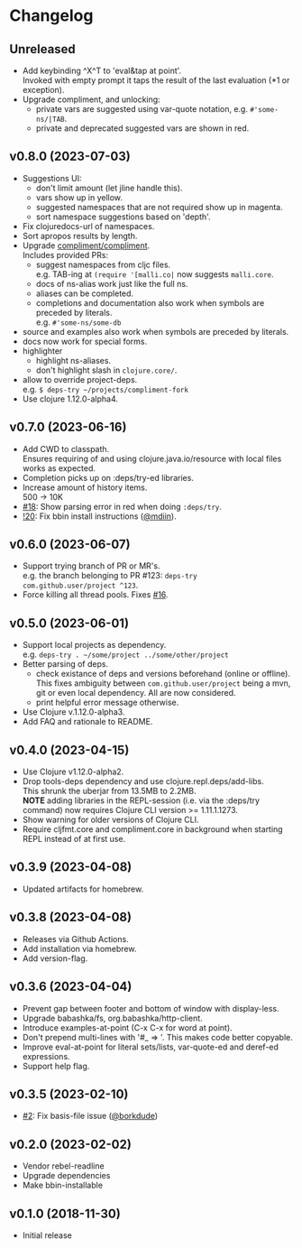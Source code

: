 # Changelog

## Unreleased

- Add keybinding ^X^T to 'eval&tap at point'.  
  Invoked with empty prompt it taps the result of the last evaluation (*1 or exception).  
- Upgrade compliment, and unlocking:  
  - private vars are suggested using var-quote notation, e.g. `#'some-ns/|TAB`.  
  - private and deprecated suggested vars are shown in red.  

## v0.8.0 (2023-07-03)

- Suggestions UI:
  - don't limit amount (let jline handle this).  
  - vars show up in yellow.  
  - suggested namespaces that are not required show up in magenta.  
  - sort namespace suggestions based on 'depth'.  
- Fix clojuredocs-url of namespaces.  
- Sort apropos results by length.  
- Upgrade [compliment/compliment](https://github.com/alexander-yakushev/compliment).  
  Includes provided PRs:
  - suggest namespaces from cljc files.  
    e.g. TAB-ing at `(require '[malli.co|` now suggests `malli.core`.  
  - docs of ns-alias work just like the full ns.  
  - aliases can be completed.  
  - completions and documentation also work when symbols are preceded by literals.  
    e.g. `#'some-ns/some-db`
- source and examples also work when symbols are preceded by literals.  
- docs now work for special forms.  
- highlighter
  - highlight ns-aliases.  
  - don't highlight slash in `clojure.core/`.  
- allow to override project-deps.  
  e.g. `$ deps-try ~/projects/compliment-fork`
- Use clojure 1.12.0-alpha4.  

## v0.7.0 (2023-06-16)

- Add CWD to classpath.  
  Ensures requiring of and using clojure.java.io/resource with local files works as expected.
- Completion picks up on :deps/try-ed libraries.
- Increase amount of history items.  
  500 -> 10K
- [#18](https://github.com/eval/deps-try/issues/18): Show parsing error in red when doing `:deps/try`.
- [!20](https://github.com/eval/deps-try/pull/20): Fix bbin install instructions ([@mdiin](https://github.com/mdiin)).

## v0.6.0 (2023-06-07)

- Support trying branch of PR or MR's.  
  e.g. the branch belonging to PR #123: `deps-try com.github.user/project ^123`.
- Force killing all thread pools. Fixes [#16](https://github.com/eval/deps-try/issues/16).

## v0.5.0 (2023-06-01)

- Support local projects as dependency.  
  e.g. `deps-try . ~/some/project ../some/other/project`
- Better parsing of deps.  
  - check existance of deps and versions beforehand (online or offline).  
    This fixes ambiguity between `com.github.user/project` being a mvn, git or even local dependency. All are now considered.
  - print helpful error message otherwise.
- Use Clojure v.1.12.0-alpha3.
- Add FAQ and rationale to README.

## v0.4.0 (2023-04-15)

- Use Clojure v1.12.0-alpha2.
- Drop tools-deps dependency and use clojure.repl.deps/add-libs.  
  This shrunk the uberjar from 13.5MB to 2.2MB.  
  **NOTE** adding libraries in the REPL-session (i.e. via the :deps/try command) now requires Clojure CLI version >= 1.11.1.1273.
- Show warning for older versions of Clojure CLI.
- Require cljfmt.core and compliment.core in background when starting REPL instead of at first use.

## v0.3.9 (2023-04-08)

- Updated artifacts for homebrew.

## v0.3.8 (2023-04-08)

- Releases via Github Actions.
- Add installation via homebrew.
- Add version-flag.

## v0.3.6 (2023-04-04)

- Prevent gap between footer and bottom of window with display-less.
- Upgrade babashka/fs, org.babashka/http-client.
- Introduce examples-at-point (C-x C-x for word at point).
- Don't prepend multi-lines with '#_ => '. This makes code better copyable.
- Improve eval-at-point for literal sets/lists, var-quote-ed and deref-ed expressions.
- Support help flag.

## v0.3.5 (2023-02-10)

- [#2](https://github.com/eval/deps-try/pull/2): Fix basis-file issue ([@borkdude](https://github.com/borkdude))

## v0.2.0 (2023-02-02)

- Vendor rebel-readline
- Upgrade dependencies
- Make bbin-installable


## v0.1.0 (2018-11-30)

- Initial release
